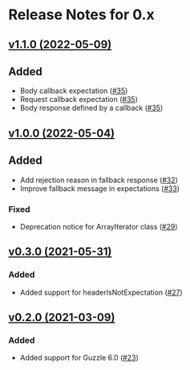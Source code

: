 # Release Notes for 0.x

## [v1.1.0 (2022-05-09)](https://github.com/easy-http/mock-builder/compare/v1.0.0...v1.1.0)

## Added
- Body callback expectation ([#35](https://github.com/easy-http/mock-builder/pull/35))
- Request callback expectation ([#35](https://github.com/easy-http/mock-builder/pull/35))
- Body response defined by a callback ([#35](https://github.com/easy-http/mock-builder/pull/35))

## [v1.0.0 (2022-05-04)](https://github.com/easy-http/mock-builder/compare/v0.3.0...v1.0.0)

## Added
- Add rejection reason in fallback response ([#32](https://github.com/easy-http/mock-builder/pull/32))
- Improve fallback message in expectations ([#33](https://github.com/easy-http/mock-builder/pull/33))

### Fixed
- Deprecation notice for ArrayIterator class ([#29](https://github.com/easy-http/mock-builder/pull/29))

## [v0.3.0 (2021-05-31)](https://github.com/easy-http/mock-builder/compare/v0.2.0...v0.3.0)

### Added
- Added support for headerIsNotExpectation ([#27](https://github.com/easy-http/mock-builder/pull/27))

## [v0.2.0 (2021-03-09)](https://github.com/easy-http/mock-builder/compare/v0.1.0...v0.2.0)

### Added
- Added support for Guzzle 6.0 ([#23](https://github.com/easy-http/mock-builder/pull/23))
